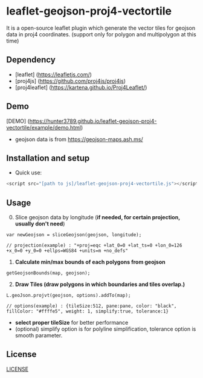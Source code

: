 # leaflet-geojson-proj4-vectortile

It is a open-source leaflet plugin which generate the vector tiles for geojson data in proj4 coordinates.
(support only for polygon and multipolygon at this time)

## Dependency
- [leaflet] (https://leafletjs.com/)
- [proj4js] (https://github.com/proj4js/proj4js)
- [proj4leaflet] (https://kartena.github.io/Proj4Leaflet/)

## Demo

[DEMO] (https://hunter3789.github.io/leaflet-geojson-proj4-vectortile/example/demo.html)
- geojson data is from https://geojson-maps.ash.ms/

## Installation and setup

- Quick use:

```js
<script src="[path to js]/leaflet-geojson-proj4-vectortile.js"></script>
```

## Usage
0. Slice geojson data by longitude (**if needed, for certain projection, usually don't need**)
```
var newGeojson = sliceGeojson(geojson, longitude);

// projection(example) : "+proj=eqc +lat_0=0 +lat_ts=0 +lon_0=126 +x_0=0 +y_0=0 +ellps=WGS84 +units=m +no_defs"
```
1. **Calculate min/max bounds of each polygons from geojson**
```
getGeojsonBounds(map, geojson);
```
2. **Draw Tiles (draw polygons in which boundaries and tiles overlap.)**

```
L.geoJson.projvt(geojson, options).addTo(map);

// options(example) : {tileSize:512, pane:pane, color: "black", fillColor: "#ffffe5", weight: 1, simplify:true, tolerance:1}
```
- **select proper tileSize** for better performance
- (optional) simplify option is for polyline simplification, tolerance option is smooth parameter.

## License

[LICENSE](LICENSE)
